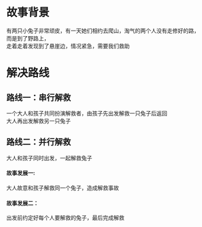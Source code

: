 # 故事背景
有两只小兔子非常顽皮，有一天她们相约去爬山，淘气的两个人没有走修好的路，而是到了野路上，  
走着走着发现到了悬崖边，情况紧急，需要我们救助  

# 解决路线

## 路线一：串行解救
一个大人和孩子共同扮演解救者，由孩子先出发解救一只兔子后返回  
大人再出发解救另一只兔子  

## 路线二：并行解救
大人和孩子同时出发，一起解救兔子  

#### 故事发展一:
大人故意和孩子解救同一个兔子，造成解救事故  

#### 故事发展二：
出发前约定好每个人要解救的兔子，最后完成解救  
